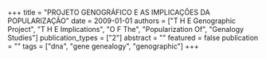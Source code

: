 +++
title = "PROJETO GENOGRÁFICO E AS IMPLICAÇÕES DA POPULARIZAÇÃO"
date = 2009-01-01
authors = ["T H E Genographic Project", "T H E Implications", "O F The", "Popularization Of", "Genalogy Studies"]
publication_types = ["2"]
abstract = ""
featured = false
publication = ""
tags = ["dna", "gene genealogy", "genographic"]
+++

